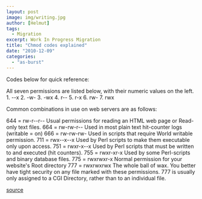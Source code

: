 ```yaml
---
layout: post
image: img/writing.jpg
author: [Helmut]
tags:
  - Migration
excerpt: Work In Progress Migration
title: "Chmod codes explained"
date: "2010-12-09"
categories: 
  - "as-burst"
---
```


Codes below for quick reference:

All seven permissions are listed below, with their numeric values on the left. 1. --x 2. -w- 3. -wx 4. r-- 5. r-x 6. rw- 7. rwx

Common combinations in use on web servers are as follows:

644 = rw-r--r-- Usual permissions for reading an HTML web page or Read-only text files. 664 = rw-rw-r-- Used in most plain text hit-counter logs (writable = on) 666 = rw-rw-rw- Used in scripts that require World writable permission. 711 = rwx--x--x Used by Perl scripts to make them executable only upon access. 751 = rwxr-x--x Used by Perl scripts that must be written to and executed (hit counters). 755 = rwxr-xr-x Used by some Perl-scripts and binary database files. 775 = rwxrwxr-x Normal permission for your website's Root directory 777 = rwxrwxrwx The whole ball of wax. You better have tight security on any file marked with these permissions. 777 is usually only assigned to a CGI Directory, rather than to an individual file.

[source](http://www.wizcrafts.net/chmod.html)
